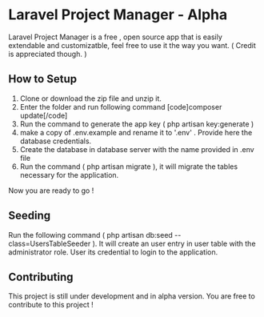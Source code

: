# Laravel Project Manager - Alpha

Laravel Project Manager is a free , open source app that is easily extendable and customizatble, feel free to use it the way you want. ( Credit is appreciated though. )

## How to Setup

1) Clone or download the zip file and unzip it.
2) Enter the folder and run following command [code]composer update[/code]
3) Run the command to generate the app key ( php artisan key:generate )
4) make a copy of .env.example and rename it to '.env' . Provide here the database credentials.
5) Create the database in database server with the name provided in .env file
6) Run the command ( php artisan migrate ), it will migrate the tables necessary for the application.

Now you are ready to go !

## Seeding

Run the following command ( php artisan db:seed --class=UsersTableSeeder ). It will create an user entry in user table with the administrator role. User its credential to login to the application.

## Contributing

This project is still under development and in alpha version. You are free to contribute to this project !